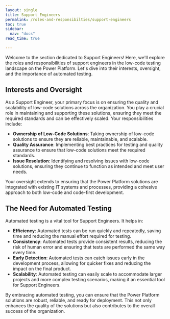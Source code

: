 ```yaml
---
layout: single
title: Support Engineers
permalink: /roles-and-responsibilties/support-engineers
toc: true
sidebar:
  nav: "docs"
read_time: true

---
```


Welcome to the section dedicated to Support Engineers! Here, we'll explore the roles and responsibilities of support engineers in the low-code testing landscape on the Power Platform. Let's dive into their interests, oversight, and the importance of automated testing.

## Interests and Oversight

As a Support Engineer, your primary focus is on ensuring the quality and scalability of low-code solutions across the organization. You play a crucial role in maintaining and supporting these solutions, ensuring they meet the required standards and can be effectively scaled. Your responsibilities include:

- **Ownership of Low-Code Solutions**: Taking ownership of low-code solutions to ensure they are reliable, maintainable, and scalable.
- **Quality Assurance**: Implementing best practices for testing and quality assurance to ensure that low-code solutions meet the required standards.
- **Issue Resolution**: Identifying and resolving issues with low-code solutions, ensuring they continue to function as intended and meet user needs.

Your oversight extends to ensuring that the Power Platform solutions are integrated with existing IT systems and processes, providing a cohesive approach to both low-code and code-first development.

## The Need for Automated Testing

Automated testing is a vital tool for Support Engineers. It helps in:

- **Efficiency**: Automated tests can be run quickly and repeatedly, saving time and reducing the manual effort required for testing.
- **Consistency**: Automated tests provide consistent results, reducing the risk of human error and ensuring that tests are performed the same way every time.
- **Early Detection**: Automated tests can catch issues early in the development process, allowing for quicker fixes and reducing the impact on the final product.
- **Scalability**: Automated testing can easily scale to accommodate larger projects and more complex testing scenarios, making it an essential tool for Support Engineers.

By embracing automated testing, you can ensure that the Power Platform solutions are robust, reliable, and ready for deployment. This not only enhances the quality of the solutions but also contributes to the overall success of the organization.
